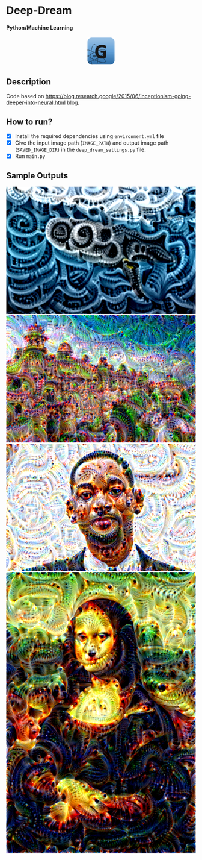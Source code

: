 # Deep-Dream
#### Python/Machine Learning

<div align="center">
  <a href="https://www.linkedin.com/in/guru-sarath-t-4ab648131/">
    <img src="https://raw.githubusercontent.com/gurusarath1/gurusarath1/main/includes/images/GitHubLogo_G_anitmation.gif" alt="Guru Sarath T" width="72" height="72">
  </a>
</div>

## Description
Code based on https://blog.research.google/2015/06/inceptionism-going-deeper-into-neural.html blog.

## How to run?
- [x] Install the required dependencies using ```environment.yml``` file
- [x] Give the input image path (```IMAGE_PATH```) and output image path (```SAVED_IMAGE_DIR```) in the ```deep_dream_settings.py``` file.
- [x] Run ```main.py```

## Sample Outputs

![output1](/saved_images/whale.png)
![output1](/saved_images/buildins.png)
![output1](/saved_images/actor.png)
![output1](/saved_images/monalisa.png)
